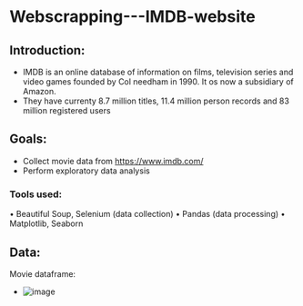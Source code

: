 # Webscrapping---IMDB-website
## Introduction:
- IMDB is an online database of information on films, television series and video games founded by Col needham in 1990. It os now a subsidiary of Amazon. 
- They have currenty 8.7 million titles, 11.4 million person records and 83 million registered users
## Goals:
- Collect movie data from https://www.imdb.com/
- Perform exploratory data analysis 
### Tools used:
•	Beautiful Soup, Selenium (data collection)
•	Pandas (data processing)
•	Matplotlib, Seaborn
## Data:
Movie dataframe: 
- ![image](https://user-images.githubusercontent.com/103464406/214192679-afa5542c-ce5c-46cd-9b28-55457f3e73cd.png)
